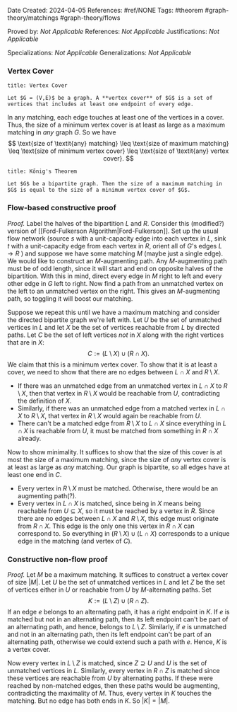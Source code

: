 Date Created: 2024-04-05
References: #ref/NONE
Tags: #theorem #graph-theory/matchings #graph-theory/flows

Proved by: <i>Not Applicable</i>
References: <i>Not Applicable</i>
Justifications: <i>Not Applicable</i>

Specializations: <i>Not Applicable</i>
Generalizations: <i>Not Applicable</i>

### Vertex Cover
```ad-definition
title: Vertex Cover

Let $G = (V,E)$ be a graph. A **vertex cover** of $G$ is a set of vertices that includes at least one endpoint of every edge.
```

In any matching, each edge touches at least one of the vertices in a cover. Thus, the size of a minimum vertex cover is at least as large as a maximum matching in *any* graph $G$. So we have
$$
\text{size of \textit{any} matching} \leq \text{size of maximum matching} \leq \text{size of minimum vertex cover} \leq \text{size of \textit{any} vertex cover}.
$$

```ad-theorem
title: Kőnig's Theorem

Let $G$ be a bipartite graph. Then the size of a maximum matching in $G$ is equal to the size of a minimum vertex cover of $G$.

```

### Flow-based constructive proof
<i>Proof.</i> Label the halves of the bipartition $L$ and $R$. Consider this (modified?) version of [[Ford-Fulkerson Algorithm|Ford-Fulkerson]]. Set up the usual flow network (source $s$ with a unit-capacity edge into each vertex in $L$, sink $t$ with a unit-capacity edge from each vertex in $R$, orient all of $G$'s edges $L\to R$ ) and suppose we have some matching $M$ (maybe just a single edge). We would like to construct an $M$-augmenting path. Any $M$-augmenting path must be of odd length, since it will start and end on opposite halves of the bipartition. With this in mind, direct every edge in $M$ right to left and every other edge in $G$ left to right. Now find a path from an unmatched vertex on the left to an unmatched vertex on the right. This gives an $M$-augmenting path, so toggling it will boost our matching.

Suppose we repeat this until we have a maximum matching and consider the directed bipartite graph we're left with. Let $U$ be the set of unmatched vertices in $L$ and let $X$ be the set of vertices reachable from $L$ by directed paths. Let $C$ be the set of left vertices *not* in $X$ along with the right vertices that are in $X$:
$$
C:= (L\setminus X) \cup (R\cap X).
$$
We claim that this is a minimum vertex cover. To show that it is at least a cover, we need to show that there are no edges between $L\cap X$ and $R\setminus X$.
- If there was an unmatched edge from an unmatched vertex in $L\cap X$ to $R\setminus X$, then that vertex in $R\setminus X$ would be reachable from $U$, contradicting the definition of $X$.
- Similarly, if there was an unmatched edge from a matched vertex in $L\cap X$ to $R\setminus X$, that vertex in $R\setminus X$ would again be reachable from $U$.
- There can't be a matched edge from $R\setminus X$ to $L\cap X$ since everything in $L\cap X$ is reachable from $U$, it must be matched from something in $R\cap X$ already.

Now to show minimality. It suffices to show that the size of this cover is at most the size of a maximum matching, since the size of *any* vertex cover is at least as large as *any* matching. Our graph is bipartite, so all edges have at least one end in $C$.
- Every vertex in $R\setminus X$ must be matched. Otherwise, there would be an augmenting path(?).
- Every vertex in $L\cap X$ is matched, since being in $X$ means being reachable from $U\subseteq X$, so it must be reached by a vertex in $R$. Since there are no edges between $L\cap X$ and $R\setminus X$, this edge must originate from $R\cap X$. This edge is the only one this vertex in $R\cap X$ can correspond to.
So everything in $(R\setminus X) \cup (L\cap X)$ corresponds to a unique edge in the matching (and vertex of $C$).


### Constructive non-flow proof
*Proof.* Let $M$ be a maximum matching. It suffices to construct a vertex cover of size $|M|$. Let $U$ be the set of unmatched vertices in $L$ and let $Z$ be the set of vertices either in $U$ or reachable from $U$ by $M$-alternating paths. Set
$$
K:= (L\setminus Z) \cup (R\cap Z).
$$
If an edge $e$ belongs to an alternating path, it has a right endpoint in $K$. If $e$ is matched but not in an alternating path, then its left endpoint can't be part of an alternating path, and hence, belongs to $L\setminus Z$. Similarly, if $e$ is unmatched and not in an alternating path, then its left endpoint can't be part of an alternating path, otherwise we could extend such a path with $e$. Hence, $K$ is a vertex cover.

Now every vertex in $L\setminus Z$ is matched, since $Z\supseteq U$ and $U$ is the set of unmatched vertices in $L$. Similarly, every vertex in $R\cap Z$ is matched since these vertices are reachable from $U$ by alternating paths. If these were reached by non-matched edges, then these paths would be augmenting, contradicting the maximality of $M$. Thus, every vertex in $K$ touches the matching. But no edge has both ends in $K$. So $|K| = |M|$.